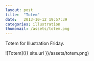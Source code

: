 ```yaml
---
layout: post
title:  "Totem"
date:   2013-10-12 19:57:39
categories: illustration
thumbnail: /assets/totem.png
---
```


Totem for Illustration Friday.

![Totem]({{ site.url }}/assets/totem.png)

[jekyll-gh]: https://github.com/mojombo/jekyll
[jekyll]:    http://jekyllrb.com
